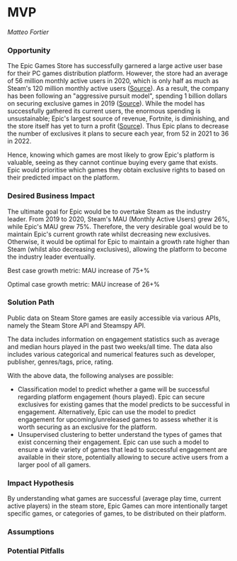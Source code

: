 # MVP

*Matteo Fortier*

### Opportunity

The Epic Games Store has successfully garnered a large active user base for their PC games distribution platform. However, the store had an average of 56 million monthly active users in 2020, which is only half as much as Steam's 120 million monthly active users ([Source](https://backlinko.com/steam-users)). As a result, the company has been following an "aggressive pursuit model", spending 1 billion dollars on securing exclusive games in 2019 ([Source](https://www.pcgamer.com/uk/epic-games-has-spent-at-least-dollar1-billion-on-exclusives/)). While the model has successfully gathered its current users, the enormous spending is unsustainable; Epic's largest source of revenue, Fortnite, is diminishing, and the store itself has yet to turn a profit ([Source](https://www.ign.com/articles/fortnite-made-9-billion-in-two-years-while-epic-games-store-has-yet-to-turn-a-profit)). Thus Epic plans to decrease the number of exclusives it plans to secure each year, from 52 in 2021 to 36 in 2022. 

Hence, knowing which games are most likely to grow Epic's platform is valuable, seeing as they cannot continue buying every game that exists. Epic would prioritise which games they obtain exclusive rights to based on their predicted impact on the platform. 

### Desired Business Impact

The ultimate goal for Epic would be to overtake Steam as the industry leader. From 2019 to 2020, Steam's MAU (Monthly Active Users) grew 26%, while Epic's MAU grew 75%. Therefore, the very desirable goal would be to maintain Epic's current growth rate whilst decreasing new exclusives. Otherwise, it would be optimal for Epic to maintain a growth rate higher than Steam (whilst also decreasing exclusives), allowing the platform to become the industry leader eventually.

Best case growth metric: MAU increase of 75+%

Optimal case growth metric: MAU increase of 26+%

### Solution Path

Public data on Steam Store games are easily accessible via various APIs, namely the Steam Store API and Steamspy API. 

The data includes information on engagement statistics such as average and median hours played in the past two weeks/all time. The data also includes various categorical and numerical features such as developer, publisher, genres/tags, price, rating. 



With the above data, the following analyses are possible:

- Classification model to predict whether a game will be successful regarding platform engagement (hours played). Epic can secure exclusives for existing games that the model predicts to be successful in engagement. Alternatively, Epic can use the model to predict engagement for upcoming/unreleased games to assess whether it is worth securing as an exclusive for the platform. 
- Unsupervised clustering to better understand the types of games that exist concerning their engagement. Epic can use such a model to ensure a wide variety of games that lead to successful engagement are available in their store, potentially allowing to secure active users from a larger pool of all gamers. 

### Impact Hypothesis

By understanding what games are successful (average play time, current active players) in the steam store, Epic Games can more intentionally target specific games, or categories of games, to be distributed on their platform. 

### Assumptions

### Potential Pitfalls
